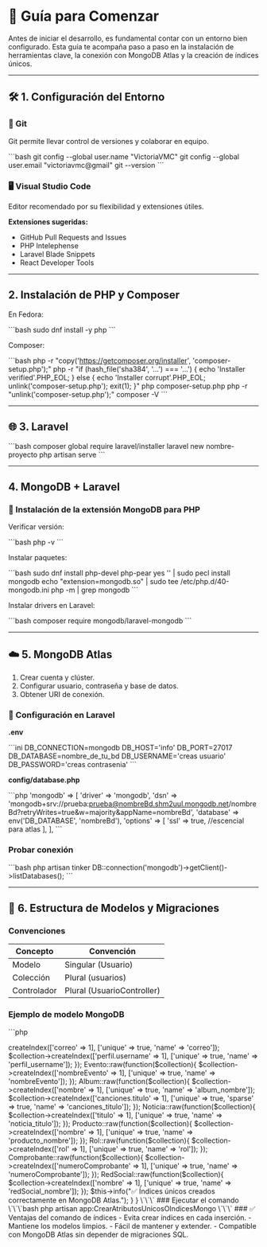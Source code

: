 # 🚀 Guía para Comenzar

Antes de iniciar el desarrollo, es fundamental contar con un entorno bien configurado. Esta guía te acompaña paso a paso en la instalación de herramientas clave, la conexión con MongoDB Atlas y la creación de índices únicos.

---

## 🛠️ 1. Configuración del Entorno

### 🔧 Git

Git permite llevar control de versiones y colaborar en equipo.

\`\`\`bash
git config --global user.name "VictoriaVMC"
git config --global user.email "victoriavmc@gmail"
git --version
\`\`\`

### 🖥️ Visual Studio Code

Editor recomendado por su flexibilidad y extensiones útiles.

**Extensiones sugeridas:**

-   GitHub Pull Requests and Issues
-   PHP Intelephense
-   Laravel Blade Snippets
-   React Developer Tools

---

## 2. Instalación de PHP y Composer

En Fedora:

\`\`\`bash
sudo dnf install -y php
\`\`\`

Composer:

\`\`\`bash
php -r "copy('https://getcomposer.org/installer', 'composer-setup.php');"
php -r "if (hash_file('sha384', '...') === '...') { echo 'Installer verified'.PHP_EOL; } else { echo 'Installer corrupt'.PHP_EOL; unlink('composer-setup.php'); exit(1); }"
php composer-setup.php
php -r "unlink('composer-setup.php');"
composer -V
\`\`\`

---

## 🌐 3. Laravel

\`\`\`bash
composer global require laravel/installer
laravel new nombre-proyecto
php artisan serve
\`\`\`

---

## 4. MongoDB + Laravel

### 🔌 Instalación de la extensión MongoDB para PHP

Verificar versión:

\`\`\`bash
php -v
\`\`\`

Instalar paquetes:

\`\`\`bash
sudo dnf install php-devel php-pear
yes '' | sudo pecl install mongodb
echo "extension=mongodb.so" | sudo tee /etc/php.d/40-mongodb.ini
php -m | grep mongodb
\`\`\`

Instalar drivers en Laravel:

\`\`\`bash
composer require mongodb/laravel-mongodb
\`\`\`

---

## ☁️ 5. MongoDB Atlas

1. Crear cuenta y clúster.
2. Configurar usuario, contraseña y base de datos.
3. Obtener URI de conexión.

### 🔧 Configuración en Laravel

**.env**

\`\`\`ini
DB_CONNECTION=mongodb
DB_HOST='info'
DB_PORT=27017
DB_DATABASE=nombre_de_tu_bd
DB_USERNAME='creas usuario'
DB_PASSWORD='creas contrasenia'
\`\`\`

**config/database.php**

\`\`\`php
'mongodb' => [
'driver' => 'mongodb',
'dsn' => 'mongodb+srv://prueba:prueba@nombreBd.shm2uul.mongodb.net/nombreBd?retryWrites=true&w=majority&appName=nombreBd',
'database' => env('DB_DATABASE', 'nombreBd'),
'options' => [
'ssl' => true, //escencial para atlas
],
],
\`\`\`

### Probar conexión

\`\`\`bash
php artisan tinker
DB::connection('mongodb')->getClient()->listDatabases();
\`\`\`

---

## 🧱 6. Estructura de Modelos y Migraciones

### Convenciones

| Concepto    | Convención                 |
| ----------- | -------------------------- |
| Modelo      | Singular (Usuario)         |
| Colección   | Plural (usuarios)          |
| Controlador | Plural (UsuarioController) |

### Ejemplo de modelo MongoDB

\`\`\`php

<?php
use Jenssegers\Mongodb\Eloquent\Model;

class Rol extends Model
{
    protected $connection = 'mongodb';
    protected $collection = 'rols'; //definis el nuevo nombre
    protected $fillable = ['rol', 'permisos'];
}
\`\`\`

### Crear modelo + migración + controlador

\`\`\`bash
php artisan make:model Student -m --resource
\`\`\`

⚠️ Aunque las migraciones no se usan directamente con MongoDB, es recomendable ejecutarlas para mantener consistencia:

\`\`\`bash
php artisan migrate
\`\`\`

---

## 🧠 7. Comando para Crear Índices Únicos

### Crear el comando

\`\`\`bash
php artisan make:command CrearAtributosUnicosOIndicesMongo
\`\`\`

### Contenido del comando

\`\`\`php
<?php
namespace App\Console\Commands;

use Illuminate\Console\Command;
use App\Models\Usuario;
use App\Models\Evento;
use App\Models\Album;
use App\Models\Noticia;
use App\Models\Producto;
use App\Models\Rol;
use App\Models\Comprobante;
use App\Models\RedSocial;

class CrearIndicesMongo extends Command
{
    protected $signature = 'app:crear-indices-mongo';
    protected $description = 'Crea los índices únicos en MongoDB Atlas para todos los modelos';

    public function handle()
    {
        Usuario::raw(function($collection){
            $collection->createIndex(['correo' => 1], ['unique' => true, 'name' => 'correo']);
            $collection->createIndex(['perfil.username' => 1], ['unique' => true, 'name' => 'perfil_username']);
        });

        Evento::raw(function($collection){
            $collection->createIndex(['nombreEvento' => 1], ['unique' => true, 'name' => 'nombreEvento']);
        });

        Album::raw(function($collection){
            $collection->createIndex(['nombre' => 1], ['unique' => true, 'name' => 'album_nombre']);
            $collection->createIndex(['canciones.titulo' => 1], ['unique' => true, 'sparse' => true, 'name' => 'canciones_titulo']);
        });

        Noticia::raw(function($collection){
            $collection->createIndex(['titulo' => 1], ['unique' => true, 'name' => 'noticia_titulo']);
        });

        Producto::raw(function($collection){
            $collection->createIndex(['nombre' => 1], ['unique' => true, 'name' => 'producto_nombre']);
        });

        Rol::raw(function($collection){
            $collection->createIndex(['rol' => 1], ['unique' => true, 'name' => 'rol']);
        });

        Comprobante::raw(function($collection){
            $collection->createIndex(['numeroComprobante' => 1], ['unique' => true, 'name' => 'numeroComprobante']);
        });

        RedSocial::raw(function($collection){
            $collection->createIndex(['nombre' => 1], ['unique' => true, 'name' => 'redSocial_nombre']);
        });

        $this->info("✅ Índices únicos creados correctamente en MongoDB Atlas.");
    }
}
\`\`\`

### Ejecutar el comando

\`\`\`bash
php artisan app:CrearAtributosUnicosOIndicesMongo
\`\`\`

### ✅ Ventajas del comando de índices

- Evita crear índices en cada inserción.  
- Mantiene los modelos limpios.  
- Fácil de mantener y extender.  
- Compatible con MongoDB Atlas sin depender de migraciones SQL.
